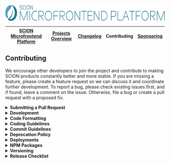 <a href="/README.md"><img src="/resources/branding/scion-microfrontend-platform-banner.svg" height="50" alt="SCION Microfrontend Platform"></a>

| [SCION Microfrontend Platform][menu-home] | [Projects Overview][menu-projects-overview] | [Changelog][menu-changelog] | Contributing | [Sponsoring][menu-sponsoring] |  
| --- | --- | --- | --- | --- |

## Contributing
We encourage other developers to join the project and contribute to making SCION products constantly better and more stable. If you are missing a feature, please create a feature request so we can discuss it and coordinate further development. To report a bug, please check existing issues first, and if found, leave a comment on the issue. Otherwise, file a bug or create a pull request with a proposed fix.

<details>
  <summary><strong>Submitting a Pull Request</strong></summary>
  <br>
  
This section explains how to submit a pull request.

1. Login to your GitHub account and fork the `SchweizerischeBundesbahnen/scion-microfrontend-platform` repo.
1. Make your changes in a new Git branch. Name your branch in the form `issue/123` with `123` as the related GitHub issue number. Before submitting the pull request, please make sure that you comply with our coding and commit guidelines.
1. Run the command `npm run before-push` to make sure that the project builds, passes all tests, and has no lint violations. Alternatively, you can also run the commands one by one, as following:
   - `npm run lint`\
      Lints all project files.
   - `npm run build`\
      Builds the project and related artifacts.
   - `npm run test:headless`\
      Runs all unit tests.
   - `npm run e2e:headless`\
      Runs all end-to-end tests.
1. Commit your changes using a descriptive commit message that follows our commit guidelines.
1. Before submitting the pull request, ensure to have rebased your branch based on the master branch as we stick to the rebase policy to keep the repository history linear. 
1. Push your branch to your fork on GitHub. In GitHub, send a pull request to `scion-microfrontend-platform:master`.
1. If we suggest changes, please amend your commit and force push it to your GitHub repository.

> When we receive a pull request, we will carefully review it and suggest changes if necessary. This may require triage and several iterations. Therefore, we kindly ask you to discuss proposed changes with us in advance via the GitHub issue.

</details>

<details>
  <summary><strong>Development</strong></summary>
  <br>

Make sure to use Node.js version 20.14.0 for contributing to SCION. We suggest using [Node Version Manager](https://github.com/nvm-sh/nvm) if you need different Node.js versions for other projects.

For development, you can uncomment the section `PATH-OVERRIDE-FOR-DEVELOPMENT` in `tsconfig.json`. This allows running tests or serving applications without having to build dependent modules first.

The following is a summary of commands useful for development of `scion-microfrontend-platform`. See file `package.json` for a complete list of available NPM scripts.
 
### Commands for working on the microfrontend-platform library
 
- `npm run microfrontend-platform:lint`\
  Lints the microfrontend-platform library.

- `npm run microfrontend-platform:build`\
  Builds the microfrontend-platform library.

- `npm run microfrontend-platform:test`\
  Runs unit tests of the microfrontend-platform library.
 
- `npm run microfrontend-platform:analyze`\
  Displays the content of the library if installed in a client app. Use to verify the library to be tree shaken correctly, i.e., that the host module is not included.

### Commands for running end-to-end tests

- `npm run e2e:run`\
  Runs end-to-end tests of the microfrontend platform. Prior to test execution, starts four instances of the `microfrontend-platform-testing-app`.

- `npm run e2e:debug`\
  Runs end-to-end tests of the microfrontend platform in debug mode. Prior to test execution, starts four instances of the `microfrontend-platform-testing-app`.

- `npm run e2e:lint`\
  Lints end-to-end tests.

### Commands for working on the testing application and devtools

- `npm run start`\
  Serves four instances of the `microfrontend-platform-testing-app` and the `microfrontend-platform-devtools`. Open the page http://localhost:4201 to load the microfrontend platform testing app into your browser.\
  Uncomment the section `PATH-OVERRIDE-FOR-DEVELOPMENT` in `tsconfig.json` to have hot module reloading support.

- `npm run microfrontend-platform-testing-app:lint`\
  Lints the `microfrontend-platform-testing-app`.

- `npm run microfrontend-platform-devtools:lint`\
  Lints the `microfrontend-platform-devtools`.

### Commands for generating the project documentation

- `npm run microfrontend-platform:adoc`\
  Use to build the reference documentation (Developer Guide), i.e., creates a HTML file from the AsciiDoc source files. The output is written to `dist/microfrontend-platform-developer-guide`.
  
- `npm run microfrontend-platform:typedoc`\
  Use to generate the API documentation (TypeDoc) for the SCION Microfrontend Platform library. The output is written to `dist/microfrontend-platform-api`.
  
- `npm run changelog`\
  Use to generate the changelog based on the commit history. The output is written to `CHANGELOG.md`, which will be included in `docs/site/changelog/changelog.md` using the template `docs/site/changelog/changelog.template.md`. 

</details>

<details>
  <summary><strong>Code Formatting</strong></summary>
  <br>

To ensure consistency within our code base, please use the following formatting settings.  
  
- **For IntelliJ IDEA**\
  Import the code style settings of `.editorconfig.intellij.xml` located in the project root.

- **For other IDEs**\
  Import the code style settings of `.editorconfig` located in the project root.
  
</details>

<details>
  <summary><strong>Coding Guidelines</strong></summary>
  <br>
  
In additional to the linting rules, we have the following conventions:

- We believe in the [Best practices for a clean and performant Angular application](https://medium.freecodecamp.org/best-practices-for-a-clean-and-performant-angular-application-288e7b39eb6f) and the [Angular Style Guide](https://angular.io/guide/styleguide).
- We expect line endings to be Unix style (LF) only. Please check your Git settings to not convert line endings to CRLF. You can run the following command to find files with `windows-style` line endings: `find . -type f | xargs file | grep CRLF`.
- Observable names are suffixed with the dollar sign (`$`) to indicate that it is an `Observable` which we must subscribe to and unsubscribe from.
- We use explicit public and private visibility modifiers (except for constructors) to make the code more explicit.
- We prefix private members with an underscore.
- We write each RxJS operator on a separate line, except when piping a single RxJS operator. Then, we write it on the same line as the pipe method.
- We avoid nested RxJS subscriptions.
- We document all public API methods, constants, functions, classes or interfaces.
- We structure the CSS selectors in CSS files similar to the structure of the companion HTML file and favor the direct descendant selector (`>`) over the non-restrictive descendant selector (` `), except if there are good reasons not to do it. This gives us a visual by only reading the CSS file. 
- When referencing CSS classes from within E2E tests, we always prefix them with `e2e-`. We never reference e2e prefixed CSS classes in stylesheets.

</details>

<details>
  <summary><strong>Commit Guidelines</strong></summary>
  <br>
  
We believe in a compact and well written Git commit history. Every commit should be a logically separated changeset. We use the commit messages to generate the changelog.
 
Each commit message consists of a **header**, a **summary** and a **footer**.  The header has a special format that includes a **type**, an optional **scope**, and a **subject**, as following:

```
<type>(<scope>): <subject>

[optional summary]

[optional footer]
```

<details>
  <summary><strong>Type</strong></summary>
  
- `feat`: new feature
- `fix`: bug fix
- `docs`: changes to the documentation
- `refactor`: changes that neither fixes a bug nor adds a feature
- `perf`: changes that improve performance
- `test`: adding missing tests, refactoring tests; no production code change
- `chore`: other changes like formatting, updating the license, removal of deprecations, etc
- `deps`: changes related to updating dependencies
- `ci`: changes to our CI configuration files and scripts
- `revert`: revert of a previous commit
- `release`: publish a new release
</details>

<details>
  <summary><strong>Scope</strong></summary>
  
The scope should be the name of the NPM package or application affected by the change.

The following scopes are allowed:
  
- `platform`: If the change affects the `@scion/microfrontend-platform` NPM package.
- `devtools`: If the change affects the `SCION DevTools` application.
- `testapp`: If the change only affects the internal test application.
</details>


<details>
  <summary><strong>Subject</strong></summary>
  
The subject contains a succinct description of the change and follows the following rules:
- written in the imperative, present tense ("change" not "changed" nor "changes")
- starts with a lowercase letter
- has no punctuation at the end
</details>

<details>
  <summary><strong>Summary</strong></summary>
  
The summary describes the change. You can include the motivation for the change and contrast this with previous behavior.  
</details>

<details>
  <summary><strong>Footer</strong></summary>
  
In the footer, reference the GitHub issue and optionally close it with the `Closes` keyword, as following:

```
closes #123
```

And finally, add notes about breaking changes, if there are any. Breaking changes start with the keyword `BREAKING CHANGE: `. The rest of the commit message is then used to describe the breaking change and should contain information about the migration.
  
```
BREAKING CHANGE: Removed deprecated API for xy.

To migrate:
- do xy
- do xy
  ```
</details>

</details>


<details>
  <summary><strong>Deprecation Policy</strong></summary>
  <br>

You can deprecate an API in any version. Deprecated APIs are only removed in a major release.

When deprecating API, mark it with the `@deprecated` JSDoc comment tag and include the current library version. Optionally, you can also specify which API to use instead, as following: 

```ts
/**
 * @deprecated since version 2.0. Use {@link otherMethod} instead.
 */
function someMethod(): void {
}

```  

</details>

<details>
  <summary><strong>Deployments</strong></summary>
  <br>
  
We deploy our documentations and applications to [Vercel](https://vercel.com/docs). Vercel is a cloud platform for static sites and serverless functions. Applications are deployed using the SCION collaborator account (scion.collaborator@gmail.com) under the [SCION organization](https://vercel.com/scion).

We have the following microfrontend-platform related projects:
- https://vercel.com/scion/scion-microfrontend-platform-api
- https://vercel.com/scion/scion-microfrontend-platform-developer-guide
- https://vercel.com/scion/scion-microfrontend-platform-getting-started-app
- https://vercel.com/scion/scion-microfrontend-platform-testing-app
- https://vercel.com/scion/scion-microfrontend-platform-devtools

</details>

<details>
  <summary><strong>NPM Packages</strong></summary>
  <br>
  
We publish our packages to the [NPM registry](https://www.npmjs.com/). Packages are published using the SCION collaborator account (scion.collaborator) under the [SCION organization](https://www.npmjs.com/org/scion).

We have the following microfrontend-platform related packages:
- https://www.npmjs.com/package/@scion/microfrontend-platform

</details>

<details>
  <summary><strong>Versioning</strong></summary>
  <br>

SCION Microfrontend Platform follows the semantic versioning scheme (SemVer) for its releases. For more information, see our [version policy][link-versioning].
  
</details>

<details>
  <summary><strong>Release Checklist</strong></summary>
  <br>

This chapter describes the tasks to publish a new release to NPM.

1. Update the following `package.json` files with the new version:
    - `/package.json`
    - `/projects/scion/microfrontend-platform/package.json`
    - ensure version constant in `projects/scion/microfrontend-platform/src/lib/microfrontend-platform.ts` to be the same version as in `/projects/scion/microfrontend-platform/package.json`.
1. Run `npm install` to update the version in `package-lock.json`.
1. Run `npm run changelog` to generate the changelog. Then, review the generated changelog carefully and correct typos and formatting errors, if any.
1. Commit the changed files using the following commit message: `release: vX.X.X`. Replace `X.X.X` with the current version. Later, when merging the branch into the master branch, a commit message of this format triggers the release action in our [GitHub Actions workflow][link-github-actions-workflow].
1. Push the commit to the branch `release/X.X.X` and submit a pull request to the master branch. Replace `X.X.X` with the current version.
1. When merged into the master branch, the release action in our [GitHub Actions workflow][link-github-actions-workflow] does the following:
   - Creates a Git release tag
   - Publishes `@scion/microfrontend-platform` package to NPM (https://www.npmjs.com/package/@scion/microfrontend-platform)
   - Creates a release on GitHub (https://github.com/SchweizerischeBundesbahnen/scion-microfrontend-platform/releases)
   - Deploys following apps to Vercel:
      - https://scion-microfrontend-platform-testing-app1-vX-X-X.vercel.app.
      - https://scion-microfrontend-platform-testing-app2-vX-X-X.vercel.app.
      - https://scion-microfrontend-platform-testing-app3-vX-X-X.vercel.app.
      - https://scion-microfrontend-platform-testing-app4-vX-X-X.vercel.app.
   - Deploys DevTools to Vercel:
      - https://scion-microfrontend-platform-devtools.vercel.app.
      - https://scion-microfrontend-platform-devtools-vX-X-X.vercel.app.
   - Publishes API Documentation (TypeDoc) to Vercel: 
      - https://scion-microfrontend-platform-api.vercel.app.
      - https://scion-microfrontend-platform-api-vX-X-X.vercel.app.
   - Publishes Reference Documentation (Developer Guide) to Vercel: 
      - https://scion-microfrontend-platform-developer-guide.vercel.app.
      - https://scion-microfrontend-platform-developer-guide-vX-X-X.vercel.app.
1. Migrate the [Getting Started Guide][link-getting-started-guide-repo] Git Repo if necessary.
 
</details>

[link-getting-started-guide-repo]: https://github.com/SchweizerischeBundesbahnen/scion-microfrontend-platform-getting-started
[link-github-actions-workflow]: https://github.com/SchweizerischeBundesbahnen/scion-microfrontend-platform/actions
[link-versioning]: /docs/site/versioning.md

[menu-home]: /README.md
[menu-projects-overview]: /docs/site/projects-overview.md
[menu-changelog]: /docs/site/changelog/changelog.md
[menu-contributing]: /CONTRIBUTING.md
[menu-sponsoring]: /docs/site/sponsoring.md
